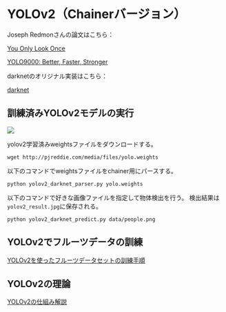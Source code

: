 # YOLOv2（Chainerバージョン）
Joseph Redmonさんの論文はこちら：

[You Only Look Once](https://arxiv.org/abs/1506.02640)

[YOLO9000: Better, Faster, Stronger](https://arxiv.org/abs/1612.08242)


darknetのオリジナル実装はこちら：

[darknet](http://pjreddie.com/)


## 訓練済みYOLOv2モデルの実行
<img src="data/dance.gif">


yolov2学習済みweightsファイルをダウンロードする。

```
wget http://pjreddie.com/media/files/yolo.weights
```

以下のコマンドでweightsファイルをchainer用にパースする。

```
python yolov2_darknet_parser.py yolo.weights
```

以下のコマンドで好きな画像ファイルを指定して物体検出を行う。
検出結果は`yolov2_result.jpg`に保存される。

```
python yolov2_darknet_predict.py data/people.png
```


## YOLOv2でフルーツデータの訓練
<a href="./YOLOv2_fruits_train.md">YOLOv2を使ったフルーツデータセットの訓練手順</a>

## YOLOv2の理論
<a href="./YOLOv2.md">YOLOv2の仕組み解説</a>